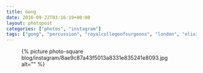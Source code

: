 ```yaml
---
title: Gong
date: 2016-09-22T03:16:19+00:00
layout: photopost
categories: ["photos", "instagram"]
tags: ["gong", "percussion", "royalcollegeofsurgeons", "london", "elixir", "elixirlondon"]
---
```


<figure class="photo photo--square">
  {% picture photo-square blog/instagram/8ae9c87a43f5013a8331e835241e8093.jpg alt="" %}
</figure>


